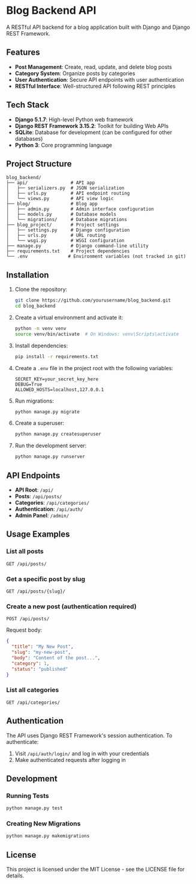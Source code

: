 # Blog Backend API

A RESTful API backend for a blog application built with Django and Django REST Framework.

## Features

- **Post Management**: Create, read, update, and delete blog posts
- **Category System**: Organize posts by categories
- **User Authentication**: Secure API endpoints with user authentication
- **RESTful Interface**: Well-structured API following REST principles

## Tech Stack

- **Django 5.1.7**: High-level Python web framework
- **Django REST Framework 3.15.2**: Toolkit for building Web APIs
- **SQLite**: Database for development (can be configured for other databases)
- **Python 3**: Core programming language

## Project Structure

```
blog_backend/
├── api/                # API app
│   ├── serializers.py  # JSON serialization
│   ├── urls.py         # API endpoint routing
│   └── views.py        # API view logic
├── blog/               # Blog app
│   ├── admin.py        # Admin interface configuration
│   ├── models.py       # Database models
│   └── migrations/     # Database migrations
├── blog_project/       # Project settings
│   ├── settings.py     # Django configuration
│   ├── urls.py         # URL routing
│   └── wsgi.py         # WSGI configuration
├── manage.py           # Django command-line utility
├── requirements.txt    # Project dependencies
└── .env               # Environment variables (not tracked in git)
```

## Installation

1. Clone the repository:
   ```bash
   git clone https://github.com/yourusername/blog_backend.git
   cd blog_backend
   ```

2. Create a virtual environment and activate it:
   ```bash
   python -m venv venv
   source venv/bin/activate  # On Windows: venv\Scripts\activate
   ```

3. Install dependencies:
   ```bash
   pip install -r requirements.txt
   ```

4. Create a `.env` file in the project root with the following variables:
   ```
   SECRET_KEY=your_secret_key_here
   DEBUG=True
   ALLOWED_HOSTS=localhost,127.0.0.1
   ```

5. Run migrations:
   ```bash
   python manage.py migrate
   ```

6. Create a superuser:
   ```bash
   python manage.py createsuperuser
   ```

7. Run the development server:
   ```bash
   python manage.py runserver
   ```

## API Endpoints

- **API Root**: `/api/`
- **Posts**: `/api/posts/`
- **Categories**: `/api/categories/`
- **Authentication**: `/api/auth/`
- **Admin Panel**: `/admin/`

## Usage Examples

### List all posts
```
GET /api/posts/
```

### Get a specific post by slug
```
GET /api/posts/{slug}/
```

### Create a new post (authentication required)
```
POST /api/posts/
```
Request body:
```json
{
  "title": "My New Post",
  "slug": "my-new-post",
  "body": "Content of the post...",
  "category": 1,
  "status": "published"
}
```

### List all categories
```
GET /api/categories/
```

## Authentication

The API uses Django REST Framework's session authentication. To authenticate:

1. Visit `/api/auth/login/` and log in with your credentials
2. Make authenticated requests after logging in

## Development

### Running Tests
```bash
python manage.py test
```

### Creating New Migrations
```bash
python manage.py makemigrations
```

## License

This project is licensed under the MIT License - see the LICENSE file for details.
